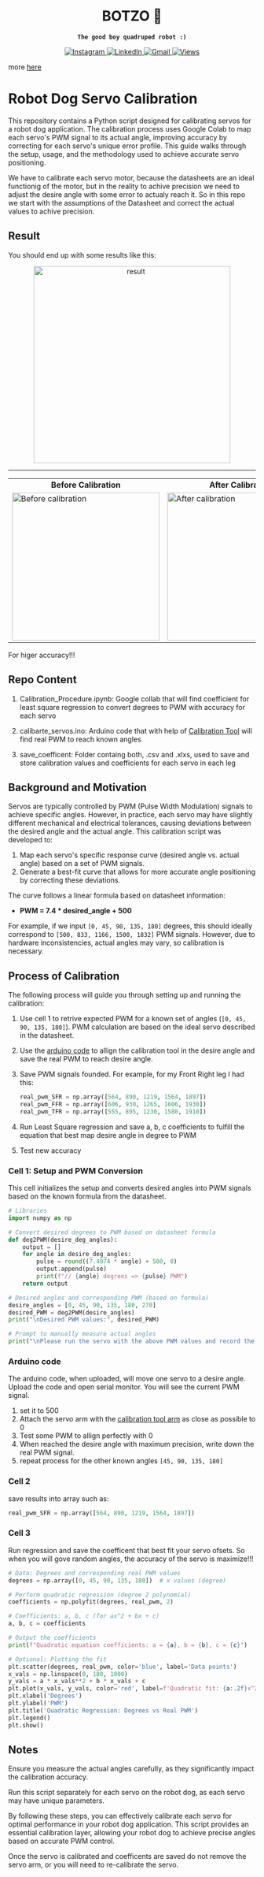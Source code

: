 <div align="center">
<h1>BOTZO 🐾</h1>

**`The good boy quadruped robot :)`**

<p align="center">
    <a href="https://www.instagram.com/botzo.ie/" target="_blank" rel="noopener noreferrer">
        <img alt="Instagram" src="https://img.shields.io/badge/Instagram-%232C3454.svg?style=for-the-badge&logo=Instagram&logoColor=white" />
    </a>
    <a href="" target="_blank" rel="noopener noreferrer">
        <img alt="LinkedIn" src="https://img.shields.io/badge/Youtube-%232C3454.svg?style=for-the-badge&logo=Youtube&logoColor=white" />
    </a>
    <a href="mailto:botzoteam@gmail.com">
        <img alt="Gmail" src="https://img.shields.io/badge/Gmail-2c3454?style=for-the-badge&logo=gmail&logoColor=white" />
    </a>
    <a href="">
        <img alt="Views" src="https://komarev.com/ghpvc/?username=botzo&color=blue&style=for-the-badge&abbreviated=true" />
    </a>

</p>

</div>

more [here](https://github.com/IERoboticsAILab/botzo)

# Robot Dog Servo Calibration


This repository contains a Python script designed for calibrating servos for a robot dog application. The calibration process uses Google Colab to map each servo's PWM signal to its actual angle, improving accuracy by correcting for each servo's unique error profile. This guide walks through the setup, usage, and the methodology used to achieve accurate servo positioning.

We have to calibrate each servo motor, because the datasheets are an ideal functionig  of the motor, but in the reality to achive precision we need to adjust the desire angle with some error to actualy reach it. So in this repo we start with the assumptions of the Datasheet and correct the actual values to achive precision.

## Result
You should end up with some results like this:

<p align="center">
  <img src="https://github.com/botzo-team/our_images_and_videos/blob/main/result_of_one_leg_calibration.png" alt="result" width="400"/>
</p>

---

<p align="center">
<table>
  <tr>
    <td align="center"><strong>Before Calibration</strong></td>
    <td align="center"><strong>After Calibration</strong></td>
  </tr>
  <tr>
    <td>
      <img src="https://github.com/botzo-team/our_images_and_videos/blob/main/before_calibration.gif" alt="Before calibration" width="300"/>
    </td>
    <td>
      <img src="https://github.com/botzo-team/our_images_and_videos/blob/main/after_calibration.gif" alt="After calibration" width="300"/>
    </td>
  </tr>
</table>
</p>


For higer accuracy!!!

## Repo Content

1. Calibration_Procedure.ipynb: Google collab that will find coefficient for least square regression to convert degrees to PWM with accuracy for each servo

2. calibarte_servos.ino: Arduino code that with help of [Calibration Tool](https://github.com/botzo-team/STL_files/tree/main/servo_calibration_tools) will find real PWM to reach known angles

3. save_coefficent: Folder containg both, .csv and .xlxs, used to save and store calibration values and coefficients for each servo in each leg

## Background and Motivation

Servos are typically controlled by PWM (Pulse Width Modulation) signals to achieve specific angles. However, in practice, each servo may have slightly different mechanical and electrical tolerances, causing deviations between the desired angle and the actual angle. This calibration script was developed to:
1. Map each servo's specific response curve (desired angle vs. actual angle) based on a set of PWM signals.
2. Generate a best-fit curve that allows for more accurate angle positioning by correcting these deviations.

The curve follows a linear formula based on datasheet information:
   - **PWM = 7.4 * desired_angle + 500**

For example, if we input `[0, 45, 90, 135, 180]` degrees, this should ideally correspond to `[500, 833, 1166, 1500, 1832]` PWM signals. However, due to hardware inconsistencies, actual angles may vary, so calibration is necessary.

## Process of Calibration

The following process will guide you through setting up and running the calibration:

1. Use cell 1 to retrive expected PWM for a known set of angles (`[0, 45, 90, 135, 180]`). PWM calculation are based on the ideal servo described in the datasheet.

2. Use the [arduino code](https://github.com/botzo-team/calibrate_servos/blob/main/calibarte_servos.ino) to allign the calibration tool in the desire angle and save the real PWM to reach desire angle.

3. Save PWM signals founded. For example, for my Front Right leg I had this:
   ```python
   real_pwm_SFR = np.array([564, 890, 1219, 1564, 1897])
   real_pwm_FFR = np.array([606, 930, 1265, 1606, 1930])
   real_pwm_TFR = np.array([555, 895, 1230, 1580, 1910])
   ```

4. Run Least Square regression and save a, b, c coefficients to fulfill the equation that best map desire angle in degree to PWM

5. Test new accuracy

### Cell 1: Setup and PWM Conversion

This cell initializes the setup and converts desired angles into PWM signals based on the known formula from the datasheet.

```python
# Libraries
import numpy as np

# Convert desired degrees to PWM based on datasheet formula
def deg2PWM(desire_deg_angles):
    output = []
    for angle in desire_deg_angles:
        pulse = round((7.4074 * angle) + 500, 0)
        output.append(pulse)
        print(f"// {angle} degrees => {pulse} PWM")
    return output

# Desired angles and corresponding PWM (based on formula)
desire_angles = [0, 45, 90, 135, 180, 270]
desired_PWM = deg2PWM(desire_angles)
print("\nDesired PWM values:", desired_PWM)

# Prompt to manually measure actual angles
print("\nPlease run the servo with the above PWM values and record the actual angles reached.")
```

### Arduino code
The arduino code, when uploaded, will move one servo to a desire angle.
Upload the code and open serial monitor. You will see the current PWM signal.
1. set it to 500
2. Attach the servo arm with the [calibration tool arm](https://github.com/botzo-team/STL_files/blob/main/servo_calibration_tools/arm_for_calibration_tool.stl) as close as possible to 0
3. Test some PWM to allign perfectly with 0
4. When reached the desire angle with maximum precision, write down the real PWM signal.
5. repeat process for the other known angles `[45, 90, 135, 180]`

### Cell 2

save results into array
such as:
```python
real_pwm_SFR = np.array([564, 890, 1219, 1564, 1897])
```

### Cell 3

Run regression and save the coefficent that best fit your servo ofsets. So when you will gove random angles, the accuracy of the servo is maximize!!!

```python
# Data: Degrees and corresponding real PWM values
degrees = np.array([0, 45, 90, 135, 180])  # x values (degree)

# Perform quadratic regression (degree 2 polynomial)
coefficients = np.polyfit(degrees, real_pwm, 2)

# Coefficients: a, b, c (for ax^2 + bx + c)
a, b, c = coefficients

# Output the coefficients
print(f"Quadratic equation coefficients: a = {a}, b = {b}, c = {c}")

# Optional: Plotting the fit
plt.scatter(degrees, real_pwm, color='blue', label='Data points')
x_vals = np.linspace(0, 180, 1000)
y_vals = a * x_vals**2 + b * x_vals + c
plt.plot(x_vals, y_vals, color='red', label=f'Quadratic fit: {a:.2f}x^2 + {b:.2f}x + {c:.2f}')
plt.xlabel('Degrees')
plt.ylabel('PWM')
plt.title('Quadratic Regression: Degrees vs Real PWM')
plt.legend()
plt.show()
```


## Notes
Ensure you measure the actual angles carefully, as they significantly impact the calibration accuracy.

Run this script separately for each servo on the robot dog, as each servo may have unique parameters.

By following these steps, you can effectively calibrate each servo for optimal performance in your robot dog application. This script provides an essential calibration layer, allowing your robot dog to achieve precise angles based on accurate PWM control.

Once the servo is calibrated and coefficents are saved do not remove the servo arm, or you will need to re-calibrate the servo.